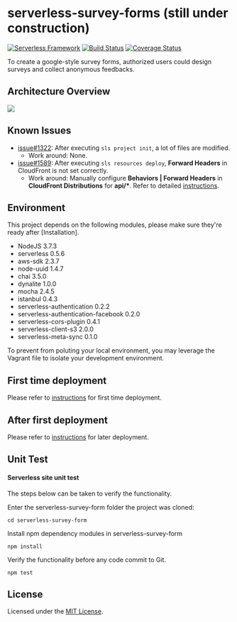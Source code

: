 # serverless-survey-forms (still under construction)

[![Serverless Framework](https://camo.githubusercontent.com/547c6da94c16fedb1aa60c9efda858282e22834f/687474703a2f2f7075626c69632e7365727665726c6573732e636f6d2f6261646765732f76332e737667)](http://www.serverless.com/)
[![Build Status](https://travis-ci.org/chiouchu/serverless-survey-forms.svg?branch=master)](https://travis-ci.org/chiouchu/serverless-survey-forms)
[![Coverage Status](https://coveralls.io/repos/github/chiouchu/serverless-survey-forms/badge.svg?branch=master)](https://coveralls.io/github/chiouchu/serverless-survey-forms?branch=master)

To create a google-style survey forms, authorized users could design surveys and collect anonymous feedbacks.

## Architecture Overview

![](http://i.imgur.com/HXk0u6O.png)

## Known Issues

* [issue#1322](https://github.com/serverless/serverless/issues/1322): After executing ```sls project init```, a lot of files are modified.
    * Work around: None.
* [issue#1589](https://github.com/serverless/serverless/issues/1589): After executing ```sls resources deploy```, **Forward Headers** in CloudFront is not set correctly.
    * Work around: Manually configure **Behaviors | Forward Headers** in **CloudFront Distributions** for **api/\***. Refer to detailed [instructions](issue1589.md).

## Environment

This project depends on the following modules, please make sure they're ready after [Installation].

* NodeJS 3.7.3
* serverless 0.5.6
* aws-sdk 2.3.7
* node-uuid 1.4.7
* chai 3.5.0
* dynalite 1.0.0
* mocha 2.4.5
* istanbul 0.4.3
* serverless-authentication 0.2.2
* serverless-authentication-facebook 0.2.0
* serverless-cors-plugin 0.4.1
* serverless-client-s3 2.0.0
* serverless-meta-sync 0.1.0

To prevent from poluting your local environment, you may leverage the Vagrant file to isolate your development environment.

## First time deployment

Please refer to [instructions](firsttimedeployment.md) for first time deployment.

## After first deployment

Please refer to [instructions](afterfirstdeployment.md) for later deployment.

## Unit Test

#### Serverless site unit test

The steps below can be taken to verify the functionality.

Enter the serverless-survey-form folder the project was cloned:

```cd serverless-survey-form```

Install npm dependency modules in serverless-survey-form

```npm install```

Verify the functionality before any code commit to Git.

```npm test```


## License

Licensed under the [MIT License](https://github.com/trendmicro/serverless-survey-forms/blob/master/LICENSE).
